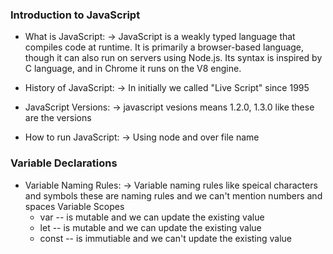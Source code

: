 ### Introduction to JavaScript

- What is JavaScript:
  -> JavaScript is a weakly typed language that compiles code at runtime. It is primarily a browser-based language, though it can also run on servers using Node.js. Its syntax is inspired by C language, and in Chrome it runs on the V8 engine.

- History of JavaScript:
  -> In initially we called "Live Script" since 1995

- JavaScript Versions:
  -> javascript vesions means 1.2.0, 1.3.0 like these are the versions

- How to run JavaScript:
  -> Using node and over file name

### Variable Declarations

- Variable Naming Rules:
  -> Variable naming rules like speical characters and symbols these are naming rules and we can't mention numbers and spaces
  Variable Scopes
  - var -- is mutable and we can update the existing value
  - let -- is mutable and we can update the existing value
  - const -- is immutiable and we can't update the existing value
